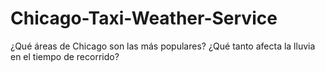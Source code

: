 # Chicago-Taxi-Weather-Service
¿Qué áreas de Chicago son las más populares? ¿Qué tanto afecta la lluvia en el tiempo de recorrido?
